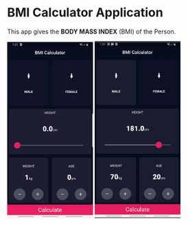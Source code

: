 # BMI Calculator Application

This app gives the **BODY MASS INDEX** (BMI) of the Person.

<img src="https://github.com/gargk747/Flutter/blob/master/bmicalculator_flutter/assets/first.jpg" width="200">

<img src="https://github.com/gargk747/Flutter/blob/master/bmicalculator_flutter/assets/example.gif" width="200">
